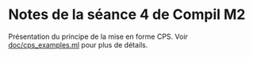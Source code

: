 Notes de la séance 4 de Compil M2
=================================

  Présentation du principe de la mise en forme CPS.
  Voir [doc/cps_examples.ml](doc/cps_examples.ml) pour plus de détails.